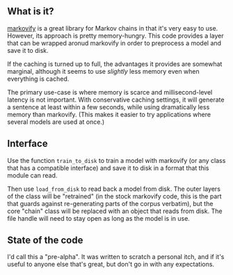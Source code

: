 What is it?
-----------

[markovify] is a great library for Markov chains in that it's very easy to
use. However, its approach is pretty memory-hungry. This code provides
a layer that can be wrapped aronud markovify in order to preprocess a model
and save it to disk.

If the caching is turned up to full, the advantages it provides are
somewhat marginal, although it seems to use _slightly_ less memory even when
everything is cached.

The primary use-case is where memory is scarce and millisecond-level latency
is not important. With conservative caching settings, it will generate a
sentence at least within a few seconds, while using dramatically less memory
than markovify. (This makes it easier to try applications where several
models are used at once.)

[markovify]: https://github.com/jsvine/markovify

Interface
---------

Use the function ```train_to_disk``` to train a model with markovify (or
any class that has a compatible interface) and save it to disk in a
format that this module can read.

Then use ```load_from_disk``` to read back a model from disk. The outer
layers of the class will be "retrained" (in the stock markovify code, this
is the part that guards against re-generating parts of the corpus verbatim),
but the core "chain" class will be replaced with an object that reads
from disk. The file handle will need to stay open as long as the model is
in use.

State of the code
-----------------

I'd call this a "pre-alpha". It was written to scratch a personal itch, and if
it's useful to anyone else that's great, but don't go in with any expectations.
